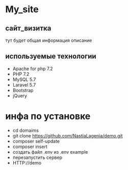 # My_site
## сайт_визитка 
тут будет общая информация описание
## используемые технологии
- Apache for php 7.2
- PHP 7.2
- MySQL 5.7
- Laravel 5.7
- Bootstrap
- jQuery
# инфа по установке
- cd domaims 
- git clone https://github.com/NastiaLagenia/demo.git
- composer self-update
- composer insert
- создать файл .env из .env example 
- перезапустить сервер 
- HTTP://demo 